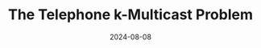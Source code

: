 ---
title: "The Telephone k-Multicast Problem"
collection: publications
date: 2024-08-08
venue: 'LIPIcs, Volume 317, APPROX/RANDOM 2024'
fileurl: '/files/papers/k_Multicast.pdf'
authors: 'Guy Kortsarz, R. Ravi'
---